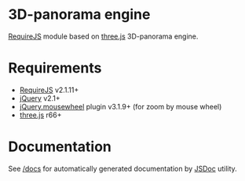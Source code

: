 3D-panorama engine
==================

[RequireJS](http://requirejs.org/) module based on [three.js](http://threejs.org/) 3D-panorama engine.

Requirements
============

- [RequireJS](http://requirejs.org/) v2.1.11+
- [jQuery](http://jquery.com/) v2.1+
- [jQuery.mousewheel](https://plugins.jquery.com/mousewheel/) plugin v3.1.9+ <optional> (for zoom by mouse wheel)
- [three.js](http://threejs.org/) r66+

Documentation
=============

See [/docs](./docs/) for automatically generated documentation by [JSDoc](http://usejsdoc.org/) utility.
